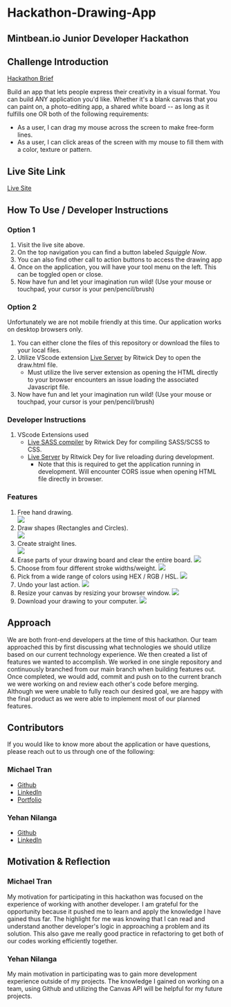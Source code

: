 # Hackathon-Drawing-App

## Mintbean.io Junior Developer Hackathon

## Challenge Introduction

[Hackathon Brief](https://mintbean.io/meets/cfa4fa54-c706-4c51-a04f-671f6686f9fd/resources)

Build an app that lets people express their creativity in a visual format. You can build ANY application you'd like. Whether it's a blank canvas that you can paint on, a photo-editing app, a shared white board -- as long as it fulfills one OR both of the following requirements:

-   As a user, I can drag my mouse across the screen to make free-form lines.
-   As a user, I can click areas of the screen with my mouse to fill them with a color, texture or pattern.

## Live Site Link

[Live Site](https://squiggle-drawing-app.netlify.app/)

## How To Use / Developer Instructions

### Option 1

1. Visit the live site above.
2. On the top navigation you can find a button labeled _Squiggle Now_.
3. You can also find other call to action buttons to access the drawing app
4. Once on the application, you will have your tool menu on the left. This can be toggled open or close.
5. Now have fun and let your imagination run wild! (Use your mouse or touchpad, your cursor is your pen/pencil/brush)

### Option 2

Unfortunately we are not mobile friendly at this time. Our application works on desktop browsers only.

1. You can either clone the files of this repository or download the files to your local files.
2. Utilize VScode extension [Live Server](https://marketplace.visualstudio.com/items?itemName=ritwickdey.LiveServer) by Ritwick Dey to open the draw.html file.
    - Must utilize the live server extension as opening the HTML directly to your browser encounters an issue loading the associated Javascript file.
3. Now have fun and let your imagination run wild! (Use your mouse or touchpad, your cursor is your pen/pencil/brush)

### Developer Instructions

1. VScode Extensions used
    - [Live SASS compiler](https://marketplace.visualstudio.com/items?itemName=ritwickdey.live-sass) by Ritwick Dey for compiling SASS/SCSS to CSS.
    - [Live Server](https://marketplace.visualstudio.com/items?itemName=ritwickdey.LiveServer) by Ritwick Dey for live reloading during development.
        - Note that this is required to get the application running in development. Will encounter CORS issue when opening HTML file directly in browser.

### Features

1. Free hand drawing.  
   ![](./media/gifs/Feature1.gif)
2. Draw shapes (Rectangles and Circles).  
   ![](./media/gifs/Feature2.gif)
3. Create straight lines.  
   ![](./media/gifs/Feature3.gif)
4. Erase parts of your drawing board and clear the entire board.
   ![](./media/gifs/Feature4.gif)
5. Choose from four different stroke widths/weight.
   ![](./media/gifs/Feature5.gif)
6. Pick from a wide range of colors using HEX / RGB / HSL.
   ![](./media/gifs/Feature6.gif)
7. Undo your last action.
   ![](./media/gifs/Feature7.gif)
8. Resize your canvas by resizing your browser window.
   ![](./media/gifs/Feature8.gif)
9. Download your drawing to your computer.
   ![](./media/gifs/Feature9.gif)

## Approach

We are both front-end developers at the time of this hackathon. Our team approached this by first discussing what technologies we should utilize based on our current technology experience. We then created a list of features we wanted to accomplish. We worked in one single repository and continuously branched from our main branch when building features out. Once completed, we would add, commit and push on to the current branch we were working on and review each other's code before merging. Although we were unable to fully reach our desired goal, we are happy with the final product as we were able to implement most of our planned features.

## Contributors

If you would like to know more about the application or have questions, please reach out to us through one of the following:

### Michael Tran

-   [Github](https://github.com/michaelhtran120)
-   [LinkedIn](https://www.linkedin.com/in/michaelhtran120/)
-   [Portfolio](https://www.michaelhtran.com)

### Yehan Nilanga

-   [Github](https://github.com/Yehan20)
-   [LinkedIn](https://www.linkedin.com/in/yehan-nilanga-552b87161/)

## Motivation & Reflection

### Michael Tran

My motivation for participating in this hackathon was focused on the experience of working with another developer. I am grateful for the opportunity because it pushed me to learn and apply the knowledge I have gained thus far. The highlight for me was knowing that I can read and understand another developer's logic in approaching a problem and its solution. This also gave me really good practice in refactoring to get both of our codes working efficiently together.

### Yehan Nilanga

My main motivation in participating was to gain more development experience outside of my projects. The knowledge I gained on working on a team, using Github and utilizing the Canvas API will be helpful for my future projects.
